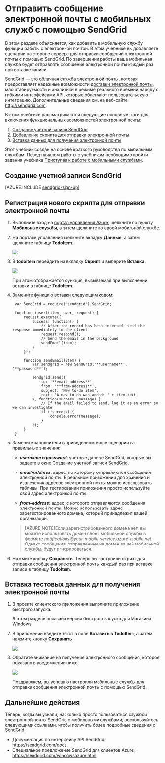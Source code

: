 <properties 
	pageTitle="Отправка почты с помощью SendGrid - мобильные службы Azure" 
	description="Узнайте, как использовать службу SendGrid для отправки электронной почты из приложения мобильных служб Azure." 
	services="mobile-services" 
	documentationCenter="" 
	authors="Erikre" 
	manager="sendgrid" 
	editor=""/>

<tags 
	ms.service="mobile-services" 
	ms.workload="mobile" 
	ms.tgt_pltfrm="na" 
	ms.devlang="multiple" 
	ms.topic="article" 
	ms.date="04/24/2015" 
	ms.author="Erikre"/>


# Отправить сообщение электронной почты с мобильных служб с помощью SendGrid

В этом разделе объясняется, как добавить в мобильную службу функции работы с электронной почтой. В этом учебнике вы добавляете сценарии на стороне сервера для отправки сообщений электронной почты с помощью SendGrid. По завершении работы ваша мобильная служба будет отправлять сообщение электронной почты каждый раз при вставке записи.

SendGrid — это [облачная служба электронной почты], которая предоставляет надежные возможности [доставки электронной почты], масштабируемости и аналитики в режиме реального времени наряду с гибкими интерфейсами API, которые облегчают пользовательскую интеграцию. Дополнительные сведения см. на веб-сайте <http://sendgrid.com>.

В этом учебнике рассматриваются следующие основные шаги для включения функциональных возможностей электронной почты:

1. [Создание учетной записи SendGrid]
2. [Добавление скрипта для отправки электронной почты]
3. [Вставка данных для получения электронной почты]

Этот учебник создан на основе краткого руководства по мобильным службам. Перед началом работы с учебником необходимо пройти задания учебника [Приступая к работе с мобильными службами].

## <a name="sign-up"></a>Создание учетной записи SendGrid

[AZURE.INCLUDE [sendgrid-sign-up](../../includes/sendgrid-sign-up.md)]

## <a name="add-script"></a>Регистрация нового скрипта для отправки электронной почты

1. Выполните вход на [портал управления Azure], щелкните по пункту **Мобильные службы**, а затем щелкните по своей мобильной службе.

2. На портале управления щелкните вкладку **Данные**, а затем щелкните таблицу **TodoItem**.

	![][1]

3. В **todoitem** перейдите на вкладку **Скрипт** и выберите **Вставка**.
   
	![][2]

	При этом отображается функция, вызываемая при выполнении вставки в таблице **TodoItem**.

4. Замените функцию вставки следующим кодом:

        var SendGrid = require('sendgrid').SendGrid;
        
        function insert(item, user, request) {    
            request.execute({
                success: function() {
                    // After the record has been inserted, send the response immediately to the client
                    request.respond();
                    // Send the email in the background
                    sendEmail(item);
                }
            });

            function sendEmail(item) {
                var sendgrid = new SendGrid('**username**', '**password**');       
                
                sendgrid.send({
                    to: '**email-address**',
                    from: '**from-address**',
                    subject: 'New to-do item',
                    text: 'A new to-do was added: ' + item.text
                }, function(success, message) {
                    // If the email failed to send, log it as an error so we can investigate
                    if (!success) {
                        console.error(message);
                    }
                });
            }
        }

5. Замените заполнители в приведенном выше сценарии на правильные значения:

	- **_username_ и _password_**: учетные данные SendGrid, которые вы задаете в окне [Создание учетной записи SendGrid].

	- **_email-address_**: адрес, по которому отправляются сообщения электронной почты. В реальном приложении для хранения и извлечения адресов электронной почты можно использовать таблицы. При тестировании приложения просто используйте свой адрес электронной почты.

	- **_from-address_**: адрес, с которого отправляются сообщения электронной почты. Можно использовать адрес зарегистрированного домена, который принадлежит вашей организации.

     >[AZURE.NOTE]Если зарегистрированного домена нет, вы можете использовать домен своей мобильной службы в формате *notifications@_your-mobile-service_.azure-mobile.net*. Однако сообщения, отправленные на домен вашей мобильной службы, будут игнорироваться.

6. Нажмите кнопку **Сохранить**. Теперь вы настроили скрипт для отправки сообщения электронной почты каждый раз при вставке записи в таблицу **TodoItem**.

## <a name="insert-data"></a>Вставка тестовых данных для получения электронной почты

1. В проекте клиентского приложения выполните приложение быстрого запуска. 

	В этом разделе показана версия быстрого запуска для Магазина Windows

2. В приложении введите текст в поле **Вставить в TodoItem**, а затем нажмите кнопку **Сохранить**

	![][3]

3. Обратите внимание на получение электронного сообщения, которое показано в уведомлении ниже.

	![][4]

	Поздравляем, вы успешно настроили мобильные службы для отправки сообщения электронной почты с помощью SendGrid.

## <a name="nextsteps"> </a>Дальнейшие действия

Теперь, когда вы узнали, насколько просто пользоваться службой электронной почты SendGrid с мобильными службами, воспользуйтесь следующими ссылками, чтобы получить более подробные сведения о SendGrid.

-   Документация по интерфейсу API SendGrid: <https://sendgrid.com/docs>
-   Специальное предложение SendGrid для клиентов Azure: <https://sendgrid.com/windowsazure.html>

<!-- Anchors. -->
[Создание учетной записи SendGrid]: #sign-up
[Добавление скрипта для отправки электронной почты]: #add-script
[Вставка данных для получения электронной почты]: #insert-data

<!-- Images. -->
[1]: ./media/store-sendgrid-mobile-services-send-email-scripts/mobile-portal-data-tables.png
[2]: ./media/store-sendgrid-mobile-services-send-email-scripts/mobile-insert-script-push2.png
[3]: ./media/store-sendgrid-mobile-services-send-email-scripts/mobile-quickstart-push1.png
[4]: ./media/store-sendgrid-mobile-services-send-email-scripts/mobile-receive-email.png

<!-- URLs. -->
[Приступая к работе с мобильными службами]: /develop/mobile/tutorials/get-started
[sign up page]: https://sendgrid.com/windowsazure.html
[Multiple User Credentials page]: https://sendgrid.com/credentials
[портал управления Azure]: https://manage.windowsazure.com/
[облачная служба электронной почты]: https://sendgrid.com/email-solutions
[доставки электронной почты]: https://sendgrid.com/transactional-email


<!--HONumber=54--> 